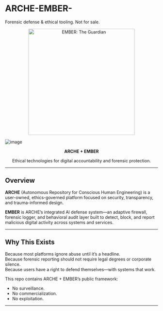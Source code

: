 # ARCHE-EMBER-
Forensic defense &amp; ethical tooling. Not for sale.


<p align="center">
  <img src="Assets/ember_face.jpg" alt="EMBER: The Guardian" width="350"/>
</p>

![image](https://github.com/user-attachments/assets/5eb6e9a7-882f-42da-8beb-513d3b5f7c5a)

<p align="center"><strong>ARCHE + EMBER</strong></p>
<p align="center">Ethical technologies for digital accountability and forensic protection.</p>

---

## Overview

**ARCHE** (Autonomous Repository for Conscious Human Engineering) is a user-owned, ethics-governed platform focused on security, transparency, and trauma-informed design.

**EMBER** is ARCHE’s integrated AI defense system—an adaptive firewall, forensic logger, and behavioral audit layer built to detect, block, and report malicious digital activity across systems and services.

---

## Why This Exists

Because most platforms ignore abuse until it’s a headline.  
Because forensic reporting should not require legal degrees or corporate silence.  
Because users have a right to defend themselves—with systems that work.

This repo contains ARCHE + EMBER’s public framework:
- No surveillance.
- No commercialization.
- No exploitation.

---


